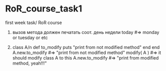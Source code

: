 RoR_course_task1
================

first week task/ RoR course

1. вызов метода должен печатать соот. день недели
today #=> monday or tuesday or etc

2. class A/n
      def to_modify
        puts "print from not modified method"
      end
   end
A.new.to_modify #=> "print from not modified method"
modify( A ) #=> it should modify class A to this
A.new.to_modify #=> "print from modified method, yeah!!!" 
